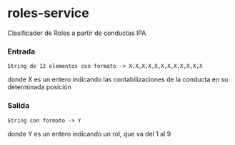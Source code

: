 # roles-service
Clasificador de Roles a partir de conductas IPA

### Entrada
```
String de 12 elementos con formato -> X,X,X,X,X,X,X,X,X,X,X,X
```
donde X es un entero indicando las contabilizaciones de la conducta en su determinada posición


### Salida
```
String con formato -> Y
```
donde Y es un entero indicando un rol, que va del 1 al 9
